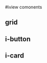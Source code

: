 
#iview comonents

## grid

[](#demo-i-grid)

## i-button

[](#demo-i-button)

## i-card

[](#demo-i-card)
